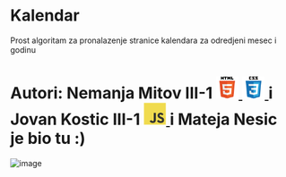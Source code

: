 # Kalendar
Prost algoritam za pronalazenje stranice kalendara za odredjeni mesec i godinu
<h1> Autori: Nemanja Mitov III-1 <a href="https://www.w3.org/html/" target="_blank" rel="noreferrer"> <img src="https://raw.githubusercontent.com/devicons/devicon/master/icons/html5/html5-original-wordmark.svg" alt="html5" width="40" height="40"/> </a> <a href="https://www.w3schools.com/css/" target="_blank" rel="noreferrer"> <img src="https://raw.githubusercontent.com/devicons/devicon/master/icons/css3/css3-original-wordmark.svg" alt="css3" width="40" height="40"/> </a> i Jovan Kostic III-1 <a href="https://developer.mozilla.org/en-US/docs/Web/JavaScript" target="_blank" rel="noreferrer"> <img src="https://raw.githubusercontent.com/devicons/devicon/master/icons/javascript/javascript-original.svg" alt="javascript" width="40" height="40"/> </a> i Mateja Nesic je bio tu :) </h1>



![image](https://user-images.githubusercontent.com/118189227/202491483-d071e72c-4aba-451d-b527-62c29a73e58d.png)



